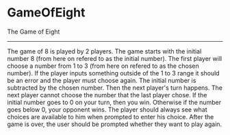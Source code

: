 # GameOfEight

The Game of Eight

------------------

The game of 8 is played by 2 players. The game starts with the initial number 8 (from here on refered to as the initial number). 
The first player will choose a number from 1 to 3 (from here on refered to as the chosen number). 
If the player inputs something outside of the 1 to 3 range it should be an error and the player must choose again. 
The initial number is subtracted by the chosen number. Then the next player's turn happens. 
The next player cannot choose the number that the last player chose. If the initial number goes to 0 on your turn, 
then you win. Otherwise if the number goes below 0, your opponent wins. The player should always see what choices 
are available to him when prompted to enter his choice. After the game is over, the user should be prompted whether they want to play again.
